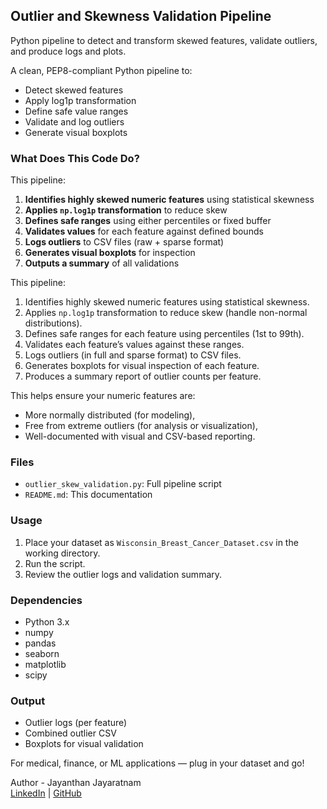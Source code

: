 ## Outlier and Skewness Validation Pipeline
Python pipeline to detect and transform skewed features, validate outliers, and produce logs and plots.


A clean, PEP8-compliant Python pipeline to:
- Detect skewed features
- Apply log1p transformation
- Define safe value ranges
- Validate and log outliers
- Generate visual boxplots

### What Does This Code Do?

This pipeline:
1. **Identifies highly skewed numeric features** using statistical skewness
2. **Applies `np.log1p` transformation** to reduce skew
3. **Defines safe ranges** using either percentiles or fixed buffer
4. **Validates values** for each feature against defined bounds
5. **Logs outliers** to CSV files (raw + sparse format)
6. **Generates visual boxplots** for inspection
7. **Outputs a summary** of all validations


This pipeline:
1. Identifies highly skewed numeric features using statistical skewness.
2. Applies `np.log1p` transformation to reduce skew (handle non-normal distributions).
3. Defines safe ranges for each feature using percentiles (1st to 99th).
4. Validates each feature’s values against these ranges.
5. Logs outliers (in full and sparse format) to CSV files.
6. Generates boxplots for visual inspection of each feature.
7. Produces a summary report of outlier counts per feature.

This helps ensure your numeric features are:
- More normally distributed (for modeling),
- Free from extreme outliers (for analysis or visualization),
- Well-documented with visual and CSV-based reporting.

### Files
- `outlier_skew_validation.py`: Full pipeline script
- `README.md`: This documentation

### Usage
1. Place your dataset as `Wisconsin_Breast_Cancer_Dataset.csv` in the working directory.
2. Run the script.
3. Review the outlier logs and validation summary.

### Dependencies
- Python 3.x
- numpy
- pandas
- seaborn
- matplotlib
- scipy

### Output
- Outlier logs (per feature)
- Combined outlier CSV
- Boxplots for visual validation

 For medical, finance, or ML applications — plug in your dataset and go!

Author - Jayanthan Jayaratnam <br/>
[LinkedIn](https://www.linkedin.com/in/aj41/) | [GitHub](https://github.com/jayayaen)
